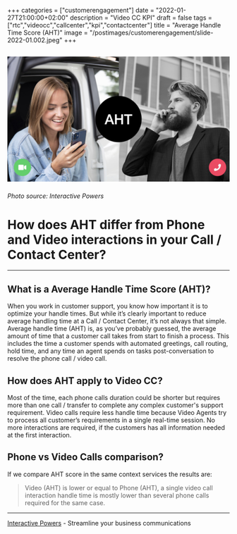 +++
categories = ["customerengagement"]
date = "2022-01-27T21:00:00+02:00"
description = "Video CC KPI"
draft = false
tags = ["rtc","videocc","callcenter","kpi","contactcenter"]
title = "Average Handle Time  Score (AHT)"
image = "/postimages/customerengagement/slide-2022-01.002.jpeg"
+++

![training](/postimages/customerengagement/slide-2022-01.002.jpeg)
-----------
###### Photo source: Interactive Powers

# How does AHT differ from Phone and Video interactions in your Call / Contact Center?
--- 

##	What is a Average Handle Time  Score (AHT)?

When you work in customer support, you know how important it is to optimize your handle times. But while it’s clearly important to reduce average handling time at a Call / Contact Center, it’s not always that simple. Average handle time (AHT) is, as you’ve probably guessed, the average amount of time that a customer call takes from start to finish a process. This includes the time a customer spends with automated greetings, call routing, hold time, and any time an agent spends on tasks post-conversation to resolve the phone call / video call.

##	How does AHT apply to Video CC?

Most of the time, each phone calls duration could be shorter but requires more than one call / transfer to complete any complex customer's support requirement. Video calls require less handle time because Video Agents try to process all customer’s requirements in a single real-time session. No more interactions are required, if the customers has all information needed at the first interaction.

##	Phone vs Video Calls comparison?

If we compare AHT score in the same context services the results are:

> Video (AHT) is lower or equal to Phone (AHT), a single video call interaction handle time is mostly lower than several phone calls required for the same case.

---
[Interactive Powers](http://www.ivrpowers.com/) - Streamline your business communications